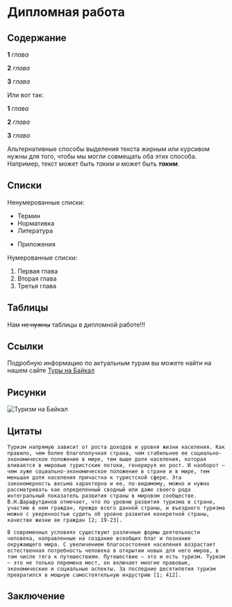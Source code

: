 # Дипломная работа

## Содержание

**1** *глава*

**2** *глава*

**3** *глава*

Или вот так:

__1__ _глава_

__2__ _глава_

__3__ _глава_

Альтернативные способы выделения текста жирным или курсивом нужны для того, чтобы мы могли совмещать оба этих способа. Например, текст может быть _таким_ и может быть _**таким**_.


## Списки

Ненумерованные списки:

* Термин
* Нормативка
* Литература
+ Приложения

Нумерованные списки:

1. Первая глава
2. Вторая глава
3. Третья глава

## Таблицы

Нам ~~не нужны~~ таблицы в дипломной работе!!!

## Ссылки

Подробную информацию по актуальным турам вы можете найти на нашем сайте [Туры на Байкал](https://www.baikalika.ru/)

## Рисунки

![Туризм на Байкал](1649121110_25-vsegda-pomnim-com-p-priroda-baikala-foto-26.jpg)

## Цитаты

``Туризм напрямую зависит от роста доходов и уровня жизни населения. Как правило, чем более благополучная страна, чем стабильнее ее социально-экономическое положение в мире, тем выше доля населения, которая вливается в мировые туристские потоки, генерируя их рост. И наоборот — чем хуже социально-экономическое положение в стране и в мире, тем меньшая доля населения причастна к туристской сфере. Эта закономерность весьма характерна и ее, по-видимому, можно и нужно рассматривать как определенный сводный или даже своего рода интегральный показатель развития страны в мировом сообществе. В.Н.Шарафутдинов отмечает, что по уровню развития туризма в стране, участию в нем граждан, прежде всего данной страны, и въездного туризма можно с уверенностью судить об уровне развития конкретной страны, качестве жизни ее граждан [2; 19-23].``

``В современных условиях существуют различные формы деятельности человека, направленные на создание всеобщих благ и познание окружающего мира. С увеличением благосостояния населения возрастает естественная потребность человека в открытии новых для него миров, в том числе тяга к путешествиям. Путешествие — это и есть туризм. Туризм — это не только перемена мест, он включает многие правовые, экономические и социальные аспекты. За последние десятилетия туризм превратился в мощную самостоятельную индустрию [1; 412].``

## Заключение